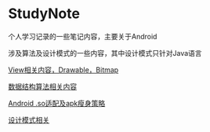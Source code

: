 # StudyNote
个人学习记录的一些笔记内容，主要关于Android

涉及算法及设计模式的一些内容，其中设计模式只针对Java语言

[View相关内容，Drawable，Bitmap](https://github.com/liliangxin/StudyNote/blob/master/View%E7%9B%B8%E5%85%B3%E5%86%85%E5%AE%B9%E3%80%81Window%20%E5%92%8CWindowManager%E3%80%81Drawable%20%E5%92%8CBitmap.md)

[数据结构算法相关内容](https://github.com/liliangxin/StudyNote/blob/master/%E6%95%B0%E6%8D%AE%E7%BB%93%E6%9E%84%E4%B8%8E%E7%AE%97%E6%B3%95/%E6%95%B0%E6%8D%AE%E7%BB%93%E6%9E%84%E7%AE%97%E6%B3%95.md)

[Android .so适配及apk瘦身策略](https://github.com/liliangxin/StudyNote/blob/master/Android%20apk%20.so%E6%96%87%E4%BB%B6%E7%9A%84%E7%98%A6%E8%BA%AB%E7%AD%96%E7%95%A5/Android%E6%89%8B%E6%9C%BACPU%E7%89%88%E6%9C%AC%E5%8F%8ASO%E5%BA%93%E5%85%BC%E5%AE%B9.md)

[设计模式相关](https://github.com/liliangxin/StudyNote/blob/master/%E8%AE%BE%E8%AE%A1%E6%A8%A1%E5%BC%8F/%E6%88%91%E7%90%86%E8%A7%A3%E7%9A%84%E8%AE%BE%E8%AE%A1%E6%A8%A1%E5%BC%8F.md)

